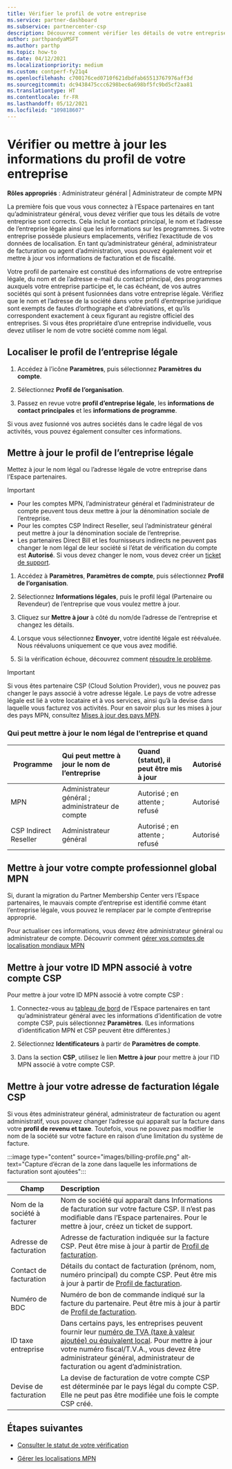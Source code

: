 ```yaml
---
title: Vérifier le profil de votre entreprise
ms.service: partner-dashboard
ms.subservice: partnercenter-csp
description: Découvrez comment vérifier les détails de votre entreprise comme le contact principal, l’adresse et les informations sur les programmes. Vous pouvez aussi mettre à jour votre adresse légale et votre adresse de facturation.
author: parthpandyaMSFT
ms.author: parthp
ms.topic: how-to
ms.date: 04/12/2021
ms.localizationpriority: medium
ms.custom: contperf-fy21q4
ms.openlocfilehash: c700176ced0710f621dbdfab65513767976aff3d
ms.sourcegitcommit: dc9438475ccc6298bec6a698bf5fc9bd5cf2aa81
ms.translationtype: HT
ms.contentlocale: fr-FR
ms.lasthandoff: 05/12/2021
ms.locfileid: "109818607"
---
```

# <a name="verify-or-update-your-company-profile-information"></a>Vérifier ou mettre à jour les informations du profil de votre entreprise 

**Rôles appropriés** : Administrateur général | Administrateur de compte MPN

La première fois que vous vous connectez à l’Espace partenaires en tant qu’administrateur général, vous devez vérifier que tous les détails de votre entreprise sont corrects. Cela inclut le contact principal, le nom et l’adresse de l’entreprise légale ainsi que les informations sur les programmes. Si votre entreprise possède plusieurs emplacements, vérifiez l’exactitude de vos données de localisation. En tant qu’administrateur général, administrateur de facturation ou agent d’administration, vous pouvez également voir et mettre à jour vos informations de facturation et de fiscalité.

Votre profil de partenaire est constitué des informations de votre entreprise légale, du nom et de l’adresse e-mail du contact principal, des programmes auxquels votre entreprise participe et, le cas échéant, de vos autres sociétés qui sont à présent fusionnées dans votre entreprise légale. Vérifiez que le nom et l’adresse de la société dans votre profil d’entreprise juridique sont exempts de fautes d’orthographe et d’abréviations, et qu’ils correspondent exactement à ceux figurant au registre officiel des entreprises. Si vous êtes propriétaire d’une entreprise individuelle, vous devez utiliser le nom de votre société comme nom légal.


## <a name="locate-the-legal-business-profile"></a>Localiser le profil de l’entreprise légale

1. Accédez à l’icône **Paramètres**, puis sélectionnez **Paramètres du compte**.
 
1. Sélectionnez **Profil de l’organisation**. 

2. Passez en revue votre **profil d’entreprise légale**, les **informations de contact principales** et les **informations de programme**.

Si vous avez fusionné vos autres sociétés dans le cadre légal de vos activités, vous pouvez également consulter ces informations. 

## <a name="update-your-legal-business-profile"></a>Mettre à jour le profil de l’entreprise légale 

Mettez à jour le nom légal ou l’adresse légale de votre entreprise dans l’Espace partenaires.

>[!Important]
>- Pour les comptes MPN, l’administrateur général et l’administrateur de compte peuvent tous deux mettre à jour la dénomination sociale de l’entreprise.
>- Pour les comptes CSP Indirect Reseller, seul l’administrateur général peut mettre à jour la dénomination sociale de l’entreprise. 
>- Les partenaires Direct Bill et les fournisseurs indirects ne peuvent pas changer le nom légal de leur société si l’état de vérification du compte est **Autorisé**. Si vous devez changer le nom, vous devez créer un [ticket de support](https://partner.microsoft.com/dashboard/support/servicerequests/create?stage=2&topicid=eb74583c-61b3-2124-bffc-00920e0ae772).



1. Accédez à **Paramètres**, **Paramètres de compte**, puis sélectionnez **Profil de l’organisation**.

2. Sélectionnez **Informations légales**, puis le profil légal (Partenaire ou Revendeur) de l’entreprise que vous voulez mettre à jour.

1. Cliquez sur **Mettre à jour** à côté du nom/de l’adresse de l’entreprise et changez les détails.
 
1. Lorsque vous sélectionnez **Envoyer**, votre identité légale est réévaluée. Nous réévaluons uniquement ce que vous avez modifié.

1. Si la vérification échoue, découvrez comment [résoudre le problème](verification-responses.md).

>[!Important]
>Si vous êtes partenaire CSP (Cloud Solution Provider), vous ne pouvez pas changer le pays associé à votre adresse légale. Le pays de votre adresse légale est lié à votre locataire et à vos services, ainsi qu’à la devise dans laquelle vous facturez vos activités. Pour en savoir plus sur les mises à jour des pays MPN, consultez [Mises à jour des pays MPN](manage-locations.md#change-country-of-partner-global-account).


### <a name="who-can-update-legal-business-name-and-when"></a>Qui peut mettre à jour le nom légal de l’entreprise et quand

|**Programme**|**Qui peut mettre à jour le nom de l’entreprise**|**Quand (statut), il peut être mis à jour**|**Autorisé**|
|---------------------|:-------------------------------|:------------|:-----------------|
MPN|Administrateur général ; administrateur de compte|Autorisé ; en attente ; refusé| Autorisé|
|CSP Indirect Reseller|Administrateur général|Autorisé ; en attente ; refusé| Autorisé|


## <a name="update-your-mpn-global-business-account"></a>Mettre à jour votre compte professionnel global MPN

Si, durant la migration du Partner Membership Center vers l’Espace partenaires, le mauvais compte d’entreprise est identifié comme étant l’entreprise légale, vous pouvez le remplacer par le compte d’entreprise approprié.

Pour actualiser ces informations, vous devez être administrateur général ou administrateur de compte. Découvrir comment [gérer vos comptes de localisation mondiaux MPN](manage-locations.md)


## <a name="update-your-mpn-id-associated-with-your-csp-account"></a>Mettre à jour votre ID MPN associé à votre compte CSP

Pour mettre à jour votre ID MPN associé à votre compte CSP :

1. Connectez-vous au [tableau de bord](https://partner.microsoft.com/dashboard/home) de l’Espace partenaires en tant qu’administrateur général avec les informations d’identification de votre compte CSP, puis sélectionnez **Paramètres**. (Les informations d’identification MPN et CSP peuvent être différentes.)
 
1. Sélectionnez **Identificateurs** à partir de **Paramètres de compte**.

1. Dans la section **CSP**, utilisez le lien **Mettre à jour** pour mettre à jour l’ID MPN associé à votre compte CSP. 


## <a name="update-your-csp-legal-billing-address"></a>Mettre à jour votre adresse de facturation légale CSP

Si vous êtes administrateur général, administrateur de facturation ou agent administratif, vous pouvez changer l’adresse qui apparaît sur la facture dans votre **profil de revenu et taxe**. Toutefois, vous ne pouvez pas modifier le nom de la société sur votre facture en raison d’une limitation du système de facture.

:::image type="content" source="images/billing-profile.png" alt-text="Capture d’écran de la zone dans laquelle les informations de facturation sont ajoutées":::

|**Champ**  |**Description**|  
|---------------------|:------------------|
|Nom de la société à facturer|Nom de société qui apparaît dans Informations de facturation sur votre facture CSP.  Il n’est pas modifiable dans l’Espace partenaires.  Pour le mettre à jour, créez un ticket de support.|
|Adresse de facturation|Adresse de facturation indiquée sur la facture CSP. Peut être mise à jour à partir de [Profil de facturation](https://partner.microsoft.com/dashboard/account/v3/accountsettings/billingprofile#commercial).|
|Contact de facturation|Détails du contact de facturation (prénom, nom, numéro principal) du compte CSP.  Peut être mis à jour à partir de [Profil de facturation](https://partner.microsoft.com/dashboard/account/v3/accountsettings/billingprofile#commercial).|
|Numéro de BDC|Numéro de bon de commande indiqué sur la facture du partenaire.  Peut être mis à jour à partir de [Profil de facturation](https://partner.microsoft.com/dashboard/account/v3/accountsettings/billingprofile#commercial).|
|ID taxe entreprise|Dans certains pays, les entreprises peuvent fournir leur [numéro de TVA (taxe à valeur ajoutée) ou équivalent local](https://docs.microsoft.com/partner-center/organization-tax-info#submit-vat-id-number). Pour mettre à jour votre numéro fiscal/T.V.A., vous devez être administrateur général, administrateur de facturation ou agent d’administration.|
|Devise de facturation|La devise de facturation de votre compte CSP est déterminée par le pays légal du compte CSP.  Elle ne peut pas être modifiée une fois le compte CSP créé.|


## <a name="next-steps"></a>Étapes suivantes

- [Consulter le statut de votre vérification](verification-responses.md)

- [Gérer les localisations MPN](manage-locations.md)
